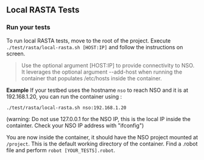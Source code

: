 ## Local RASTA Tests

### Run your tests
To run local RASTA tests, move to the root of the project.
Execute `./test/rasta/local-rasta.sh [HOST:IP]` and follow the instructions on screen.
> Use the optional argument [HOST:IP] to provide connectivity to NSO. It leverages the optional argument --add-host when running the container that populates /etc/hosts inside the container.

**Example**
If your testbed uses the hostname `nso` to reach NSO and it is at 192.168.1.20, you can run the container using :
```
./test/rasta/local-rasta.sh nso:192.168.1.20
```
(warning: Do not use 127.0.0.1 for the NSO IP, this is the local IP inside the containter. Check your NSO IP address with "ifconfig")

You are now inside the container, it should have the NSO project mounted at `/project`. This is the default working directory of the container.
Find a .robot file and perform `robot [YOUR_TESTS].robot`.